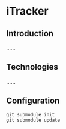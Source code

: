 # iTracker

## Introduction

......

## Technologies

......

## Configuration

    git submodule init
    git submodule update

